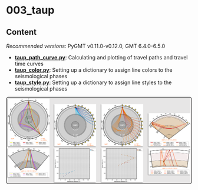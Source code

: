 # 003_taup

## Content

_Recommended versions_: PyGMT v0.11.0-v0.12.0, GMT 6.4.0-6.5.0

- **[taup_path_curve.py](https://github.com/yvonnefroehlich/gmt-pygmt-plotting/tree/main/003_taup/taup_path_curve.py)**: Calculating and plotting of travel paths and travel time curves
- **[taup_color.py](https://github.com/yvonnefroehlich/gmt-pygmt-plotting/tree/main/003_taup/taup_color.py)**: Setting up a dictionary to assign line colors to the seismological phases
- **[taup_style.py](https://github.com/yvonnefroehlich/gmt-pygmt-plotting/tree/main/003_taup/taup_style.py)**: Setting up a dictionary to assign line styles to the seismological phases

![](https://github.com/yvonnefroehlich/gmt-pygmt-plotting/raw/main/_images/github_maps_readme_003taup.png)
